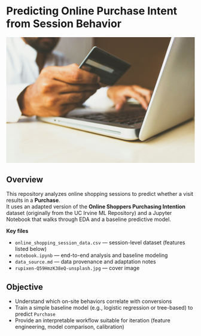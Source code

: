 # Predicting Online Purchase Intent from Session Behavior

![illustration](rupixen-Q59HmzK38eQ-unsplash.jpg)

## Overview
This repository analyzes online shopping sessions to predict whether a visit results in a **Purchase**.  
It uses an adapted version of the **Online Shoppers Purchasing Intention** dataset (originally from the UC Irvine ML Repository) and a Jupyter Notebook that walks through EDA and a baseline predictive model.

**Key files**
- `online_shopping_session_data.csv` — session-level dataset (features listed below)
- `notebook.ipynb` — end-to-end analysis and baseline modeling
- `data_source.md` — data provenance and adaptation notes
- `rupixen-Q59HmzK38eQ-unsplash.jpg` — cover image

## Objective
- Understand which on-site behaviors correlate with conversions
- Train a simple baseline model (e.g., logistic regression or tree-based) to predict `Purchase`
- Provide an interpretable workflow suitable for iteration (feature engineering, model comparison, calibration)

